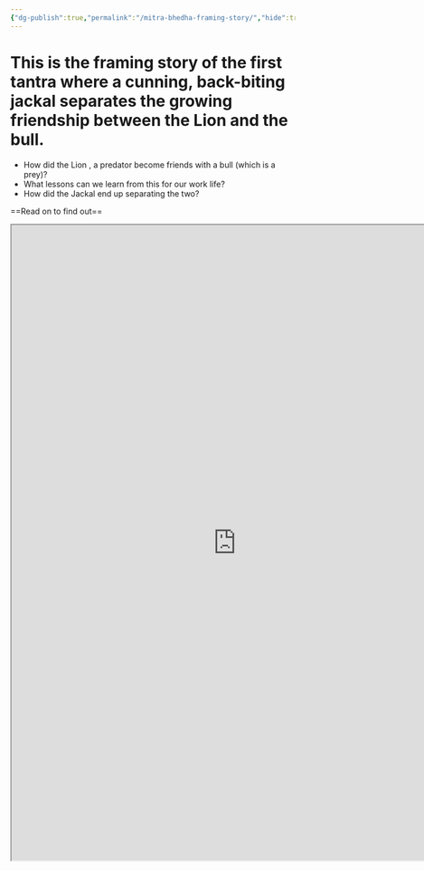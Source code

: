 ```yaml
---
{"dg-publish":true,"permalink":"/mitra-bhedha-framing-story/","hide":true}
---
```


# This is the framing story of the first tantra where a cunning, back-biting jackal separates the growing friendship between the Lion and the bull. 

- How did the Lion , a predator become friends with a bull (which is a prey)?
- What lessons can we learn from this for our work life?
- How did the Jackal end up separating the two?

==Read on to find out==

<iframe src="https://drive.google.com/file/d/1SbrE1f2zY4HVVFfZHej7rCEllcMeUroC/preview" 
        width="794" 
        height="1123" 
        allow="autoplay">
</iframe>
